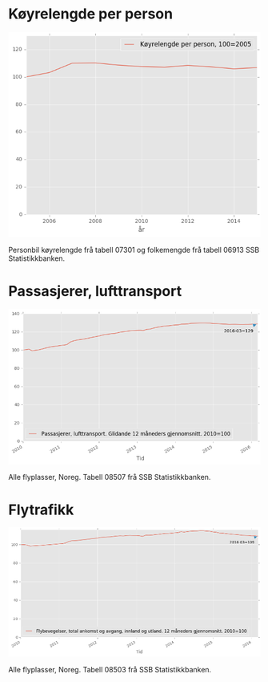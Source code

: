 # Køyrelengde per person

![text](https://github.com/ivarref/koyrelengde-per-person/raw/master/koyrelengde_per_person.png)

Personbil køyrelengde frå tabell 07301 og folkemengde frå tabell 06913 SSB Statistikkbanken.

# Passasjerer, lufttransport
![text](https://github.com/ivarref/koyrelengde-per-person/raw/master/passasjerer_lufttransport.png)

Alle flyplasser, Noreg. Tabell 08507 frå SSB Statistikkbanken.

# Flytrafikk
![text](https://github.com/ivarref/koyrelengde-per-person/raw/master/flytrafikk.png)

Alle flyplasser, Noreg. Tabell 08503 frå SSB Statistikkbanken.